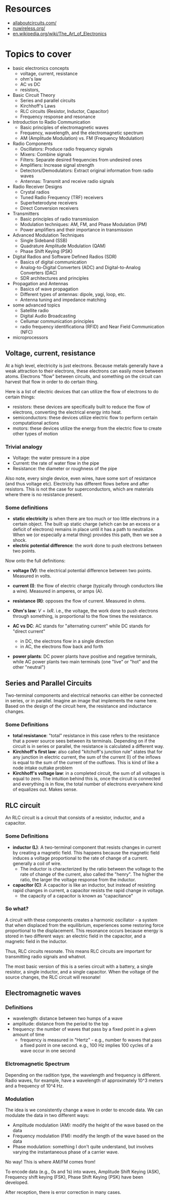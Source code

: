 # Resources
- [allaboutcircuits.com/](https://www.allaboutcircuits.com/)
- [nuwireless.org/](https://nuwireless.org/)
- [en.wikipedia.org/wiki/The_Art_of_Electronics](https://en.wikipedia.org/wiki/The_Art_of_Electronics)

# Topics to cover
- basic electronics concepts
    - voltage, current, resistance
    - ohm's law
    - AC vs DC
    - resistors, 
- Basic Circuit Theory
    - Series and parallel circuits
    - Kirchhoff's Laws
    - RLC circuits (Resistor, Inductor, Capacitor)
    - Frequency response and resonance
- Introduction to Radio Communication
    - Basic principles of electromagnetic waves
    - Frequency, wavelength, and the electromagnetic spectrum
    - AM (Amplitude Modulation) vs. FM (Frequency Modulation)
- Radio Components
    - Oscillators: Produce radio frequency signals
    - Mixers: Combine signals
    - Filters: Separate desired frequencies from undesired ones
    - Amplifiers: Increase signal strength
    - Detectors/Demodulators: Extract original information from radio waves
    - Antennas: Transmit and receive radio signals
- Radio Receiver Designs
    - Crystal radios
    - Tuned Radio Frequency (TRF) receivers
    - Superheterodyne receivers
    - Direct Conversion receivers
- Transmitters
    - Basic principles of radio transmission
    - Modulation techniques: AM, FM, and Phase Modulation (PM)
    - Power amplifiers and their importance in transmission
- Advanced Modulation Techniques
    - Single Sideband (SSB)
    - Quadrature Amplitude Modulation (QAM)
    - Phase Shift Keying (PSK)
- Digital Radios and Software Defined Radios (SDR)
    - Basics of digital communication
    - Analog-to-Digital Converters (ADC) and Digital-to-Analog Converters (DAC)
    - SDR architectures and principles
- Propagation and Antennas
    - Basics of wave propagation
    - Different types of antennas: dipole, yagi, loop, etc.
    - Antenna tuning and impedance matching
- some advanced topics
    - Satellite radio
    - Digital Audio Broadcasting
    - Cellumar communication principles
    - radio frequency identificationa (RFID) and Near Field Communication (NFC)
- microprocessors

## Voltage, current, resistance
At a high level, electricity is just electrons. Because metals generally have a weak attraction to their electrons, these electrons can easily move between atoms. Electrons "flow" between circuits, and something on the circuit can harvest that flow in order to do certain thing. 

Here is a list of electric devices that can utilize the flow of electrons to do certain things:
- resistors: these devices are specifically built to reduce the flow of electrons, converting the electrical energy into heat.
- semiconductors: these devices utilize electric flow to perform certain computational actions
- motors: these devices utilize the energy from the electric flow to create other types of motion

### Trivial analogy
- Voltage: the water pressure in a pipe
- Current: the rate of water flow in the pipe
- Resistance: the diameter or roughness of the pipe

Also note, every single device, even wires, have some sort of resistance (and thus voltage etc). Electricity has different flows before and after resistors. This is not the case for superconductors, which are materials where there is no resistance present.

### Some definitions
- **static electricity** is when there are too much or too little electrons in a certain object. The built up static charge (which can be an excess or a deficit of electrons) remains in place until it has a path to neutralize. When we (or especially a metal thing) provides this path, then we see a shock. 
- **electric potential difference**: the *work* done to push electrons between two points.

Now onto the full definitions:
- **voltage (V)**: the electrical potential difference between two points. Measured in volts.
- **current (I)**: the flow of electric charge (typically through conductors like a wire). Measured in amperes, or amps (A). 
- **resistance (R)**: opposes the flow of current. Measured in ohms. 

- **Ohm's law**: $V = I x R$. i.e., the voltage, the work done to push electrons through something, is proportional to the flow times the resistance.
- **AC vs DC**: AC stands for "alternating current" while DC stands for "direct current"
    - in DC, the electrons flow in a single direction
    - in AC, the electrons flow back and forth

- **power plants**: DC power plants have positive and negative terminals, while AC power plants two main terminals (one "live" or "hot" and the other "neutral")

## Series and Parallel Circuits
Two-terminal components and electrical networks can either be connected in series, or in parallel. Imagine an image that implements the name here. Based on the design of the circuit here, the resistance and inductance changes.

### Some Definitions
- **total resistance**: "total" resistance in this case refers to the resistance that a power source sees between its terminals. Depending on if the circuit is in series or parallel, the resistance is calculated a different way. 
- **Kirchhoff's first law**: also called "kitchoff's junction rule" states that for any junction in electric current, the sum of the current (I) of the inflows is equal to the sum of the current of the outflows. This is kind of like a node intake outtake problem
- **Kirchhoff's voltage law**: in a completed circuit, the sum of all voltages is equal to zero. The intuition behind this is, once the circuit is connected and everything is in flow, the total number of electrons everywhere kind of equalizes out. Makes sense.

## RLC circuit
An RLC circuit is a circuit that consists of a resistor, inductor, and a capacitor.

### Some Definitions
- **inductor (L)**: A two-terminal component that resists changes in current by creating a magnetic field. This happens because the magnetic field induces a voltage proportional to the rate of change of a current. generally a coil of wire. 
    - The inductor is characterized by the ratio between the voltage to the rate of change of the current, also called the "henry". The higher the ratio, the larger the voltage response from the inductor.
- **capacitor (C)**: A capacitor is like an inductor, but instead of resisting rapid changes in current, a capacitor resists the rapid change in voltage.
    - the capacity of a capacitor is known as "capacitance"

### So what?
A circuit with these components creates a harmonic oscillator - a system that when displaced from the equilibrium, experiences some restoring force proportional to the displacement. This resonance occurs because energy is stored in two different ways: an electric field in the capacitor, and a magnetic field in the inductor. 

Thus, RLC circuits resonate. This means RLC circuits are important for transmitting radio signals and whatnot.

The most basic version of this is a series circuit with a battery, a single resistor, a single inductor, and a single capacitor. When the voltage of the source changes, the RLC circuit will resonate!

## Electromagnetic waves

### Definitions
- wavelength: distance between two humps of a wave
- amplitude: distance from the period to the top
- frequency: the number of waves that pass by a fixed point in a given amount of time
    - frequency is measured in "Hertz" - e.g., number fo waves that pass a fixed point in one second. e.g., 100 Hz implies 100 cycles of a wave occur in one second

### Elctromagnetic Spectrum
Depending on the radition type, the wavelength and frequency is different. Radio waves, for example, have a wavelength of approximately 10^3 meters and a frequency of 10^4 Hz.

### Modulation
The idea is we consistently change a wave in order to encode data. We can modulate the data in two different ways: 
- Amplitude modulation (AM): modify the height of the wave based on the data
- Frequency modulation (FM): modify the length of the wave based on the data 
- Phase modulation: something I don't quite understand, but involves varying the instantaneous phase of a carrier wave.

No way! This is where AM/FM comes from!

To encode data (e.g., 0s and 1s) into waves, Amplitude Shift Keying (ASK), Frequency shift keying (FSK), Phase Shift Keying (PSK) have been developed.

After reception, there is error correction in many cases. 
